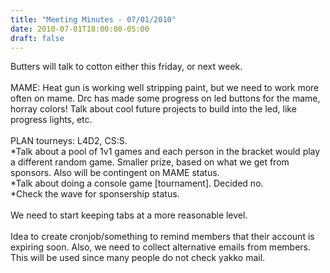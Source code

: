 ```yaml
---
title: "Meeting Minutes - 07/01/2010"
date: 2010-07-01T18:00:00-05:00
draft: false
---
```


Butters will talk to cotton either this friday, or next week.<br />
<br />
MAME: Heat gun is working well stripping paint, but we need to work more often on mame. Drc has made some progress on led buttons for the mame, horray colors! Talk about cool future projects to build into the led, like progress lights, etc.<br />
<br />
PLAN tourneys: L4D2, CS:S.<br />
*Talk about a pool of 1v1 games and each person in the bracket would play a different random game. Smaller prize, based on what we get from sponsors. Also will be contingent on MAME status.<br />
*Talk about doing a console game [tournament]. Decided no.<br />
*Check the wave for sponsership status.<br />
<br />
We need to start keeping tabs at a more reasonable level.<br />
<br />
Idea to create cronjob/something to remind members that their account is expiring soon. Also, we need to collect alternative emails from members. This will be used since many people do not check yakko mail.<br />
<br />
<br />

